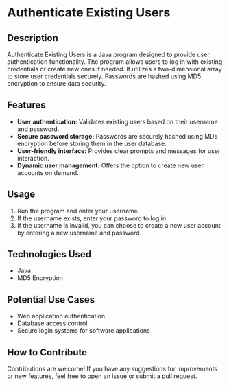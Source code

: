 # Authenticate Existing Users

## Description
Authenticate Existing Users is a Java program designed to provide user authentication functionality. The program allows users to log in with existing credentials or create new ones if needed. It utilizes a two-dimensional array to store user credentials securely. Passwords are hashed using MD5 encryption to ensure data security.

## Features
- **User authentication:** Validates existing users based on their username and password.
- **Secure password storage:** Passwords are securely hashed using MD5 encryption before storing them in the user database.
- **User-friendly interface:** Provides clear prompts and messages for user interaction.
- **Dynamic user management:** Offers the option to create new user accounts on demand.

## Usage
1. Run the program and enter your username.
2. If the username exists, enter your password to log in.
3. If the username is invalid, you can choose to create a new user account by entering a new username and password.

## Technologies Used
- Java
- MD5 Encryption

## Potential Use Cases
- Web application authentication
- Database access control
- Secure login systems for software applications

## How to Contribute
Contributions are welcome! If you have any suggestions for improvements or new features, feel free to open an issue or submit a pull request.
